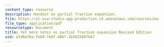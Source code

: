```yaml
---
content_type: resource
description: Handout on partial fraction expansion.
file: https://ol-ocw-studio-app-production.s3.amazonaws.com/courses/mas-160-signals-systems-and-information-for-media-technology-fall-2007/e1d0af0afe697e8f48bf2b582508fb67_1121_partial_fra.pdf
file_type: application/pdf
resourcetype: Document
title: Yet more notes on partial fraction expansion Revised Edition
uid: e1d0af0a-fe69-7e8f-48bf-2b582508fb67
---
```

